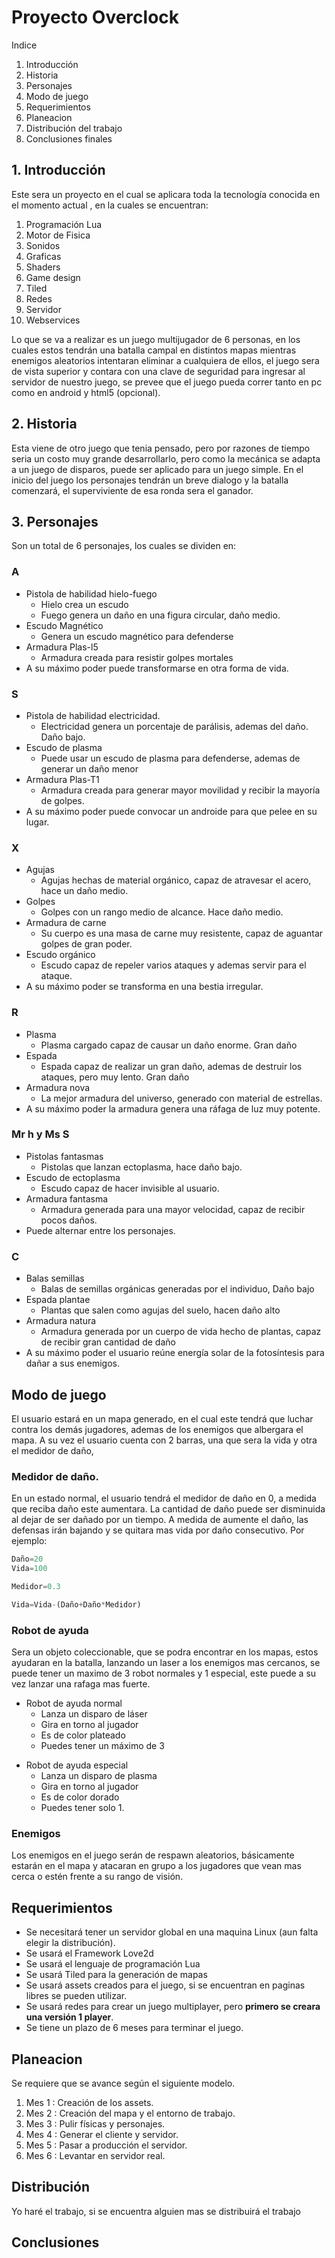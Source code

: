 # Proyecto Overclock

Indice

 1. Introducción
 2. Historia
 3. Personajes
 4. Modo de juego
 5. Requerimientos
 6. Planeacion
 7. Distribución del trabajo
 8. Conclusiones finales

## 1. Introducción

Este sera un proyecto en el cual se aplicara toda la tecnología conocida en el momento actual , en la cuales se encuentran:

 1. Programación Lua
 2. Motor de Fisica
 3. Sonidos
 4. Graficas
 5. Shaders
 6. Game design
 7. Tiled
 8. Redes
 9. Servidor
 10. Webservices

Lo que se va a realizar es un juego multijugador de 6 personas, en los cuales estos tendrán una batalla campal en distintos mapas mientras enemigos aleatorios intentaran eliminar a cualquiera de ellos, el juego sera de vista superior y contara con una clave de seguridad para ingresar al servidor de nuestro juego, se prevee que el juego pueda correr tanto en pc como en android y html5 (opcional).

## 2. Historia

Esta viene de otro juego que tenia pensado, pero por razones de tiempo seria un costo muy grande desarrollarlo, pero como la mecánica se adapta a un juego de disparos, puede ser aplicado para un juego simple. En el inicio del juego los personajes tendrán un breve dialogo y la batalla comenzará, el superviviente de esa ronda sera el ganador.

## 3. Personajes

Son un total de 6 personajes, los cuales se dividen en:

### A

<!--- Insertar imagen -->

* Pistola de habilidad hielo-fuego
	* Hielo crea un escudo
	* Fuego genera un daño en una figura circular, daño medio.
*  Escudo Magnético 
	* Genera un escudo magnético para defenderse
* Armadura Plas-l5
	* Armadura creada para resistir golpes mortales
* A su máximo poder puede transformarse en otra forma de vida.


### S

<!--- Insertar imagen -->

* Pistola de habilidad electricidad.
	* Electricidad genera un porcentaje de parálisis, ademas del daño. Daño bajo.
* Escudo de plasma
	* Puede usar un escudo de plasma para defenderse, ademas de generar un daño menor
*  Armadura Plas-T1
	* Armadura creada para generar mayor movilidad y recibir la mayoría de golpes.
* A su máximo poder puede convocar un androide para que pelee en su lugar.

### X

<!--- Insertar imagen -->

* Agujas
	* Agujas hechas de material orgánico, capaz de atravesar el acero, hace un daño medio.
* Golpes
	* Golpes con un rango medio de alcance. Hace daño medio.
* Armadura de carne
	* Su cuerpo es una masa de carne muy resistente, capaz de aguantar golpes de gran poder.
* Escudo orgánico
	* Escudo capaz de repeler varios ataques y ademas servir para el ataque.
* A su máximo poder se transforma en una bestia irregular.

### R
* Plasma
	* Plasma cargado capaz de causar un daño enorme. Gran daño
* Espada
	* Espada capaz de realizar un gran daño, ademas de destruir los ataques, pero muy lento. Gran daño
* Armadura nova 
	* La mejor armadura del universo, generado con material de estrellas.
* A su máximo poder la armadura genera una ráfaga de luz muy potente.

<!--- Insertar imagen -->

### Mr h y  Ms S

<!--- Insertar imagen -->

* Pistolas fantasmas
	* Pistolas que lanzan ectoplasma, hace daño bajo.
* Escudo de ectoplasma
	* Escudo capaz de hacer invisible al usuario.
* Armadura fantasma
	* Armadura generada para una mayor velocidad, capaz de recibir pocos daños.
* Puede alternar entre los personajes.

### C

<!--- Insertar imagen -->

* Balas semillas
	* Balas de semillas orgánicas generadas por el individuo, Daño bajo
* Espada plantae
	* Plantas que salen como agujas del suelo, hacen daño alto
* Armadura natura
	* Armadura generada por un cuerpo de vida hecho de plantas, capaz de recibir gran cantidad de daño
* A su máximo poder el usuario reúne energía solar de la fotosíntesis para dañar a sus enemigos.

## Modo de juego

El usuario estará en un mapa generado, en el cual este tendrá que luchar contra los demás jugadores, ademas de los enemigos que albergara el mapa. A su vez el usuario cuenta con 2 barras, una que sera la vida y otra el medidor de daño, 

### Medidor de daño.
En un estado normal, el usuario tendrá el medidor de daño en 0, a medida que reciba daño este aumentara. La cantidad de daño puede ser disminuida al dejar de ser dañado por un tiempo. A medida de aumente el daño, las defensas irán bajando y se quitara mas vida por daño consecutivo. Por ejemplo:

```python
Daño=20
Vida=100

Medidor=0.3

Vida=Vida-(Daño+Daño*Medidor)
```

### Robot de ayuda
Sera un objeto coleccionable, que se podra encontrar en los mapas, estos ayudaran  en la batalla, lanzando un laser a los enemigos mas cercanos, se puede tener un maximo de 3 robot normales y 1 especial, este puede a su vez lanzar una rafaga mas fuerte.

* Robot de ayuda normal
	* Lanza un disparo de láser
	* Gira en torno al jugador
	* Es de color plateado
	* Puedes tener un máximo de 3

<!--- Todavia por definir-->

* Robot de ayuda especial
	* Lanza un disparo de plasma
	* Gira en torno al jugador
	* Es de color dorado
	* Puedes tener solo 1.

<!--- Todavia por definir-->

### Enemigos
Los enemigos en el juego serán de respawn aleatorios, básicamente estarán en el mapa y atacaran en grupo a los jugadores que vean mas cerca o estén frente a su rango de visión.

## Requerimientos

* Se necesitará tener un servidor global en una maquina Linux (aun falta elegir la distribución).
* Se usará el Framework Love2d
* Se usará el lenguaje de programación Lua
* Se usará Tiled para la generación de mapas
* Se usará assets creados para el juego, si se encuentran en paginas libres se pueden utilizar.
* Se usará redes para crear un juego multiplayer, pero **primero se creara una versión 1 player**.
* Se tiene un plazo de 6 meses para terminar el juego.

## Planeacion

Se requiere que se avance según el siguiente modelo.
1. Mes 1 : Creación de los assets.
2. Mes 2 : Creación del mapa y el entorno de trabajo.
3. Mes 3 : Pulir físicas y personajes.
4. Mes 4 : Generar el cliente y servidor.
5. Mes 5 : Pasar a producción el servidor.
6. Mes 6 : Levantar en servidor real.

## Distribución

Yo haré el trabajo, si se encuentra alguien mas se distribuirá el trabajo 

## Conclusiones

<!--- Todavia por definir-->
